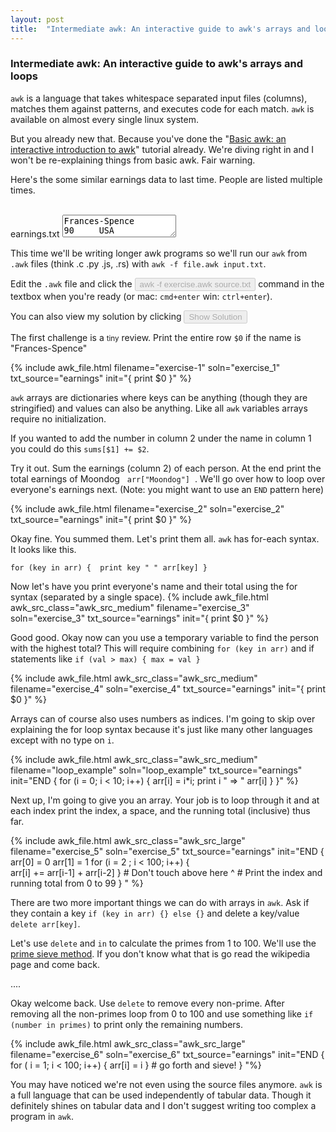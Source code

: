 ```yaml
---
layout: post
title:  "Intermediate awk: An interactive guide to awk's arrays and loops"
---
```


### Intermediate awk: An interactive guide to awk's arrays and loops

<script src="/assets/awk.js?3"></script>
<script src="/assets/awk_tutorial_2.js?2"></script>

`awk` is a language that takes whitespace separated input files (columns), matches them against patterns, and executes
code for each match.
`awk` is available on almost every single linux system.

But you already new that. Because you've done the "[Basic awk: an interactive introduction to awk](/projects/awk.html)" 
tutorial already. We're diving right in and I won't be re-explaining things from basic awk. Fair warning. 

Here's the some similar earnings data to last time. People are listed multiple times. 

<div class="awk"><br/>
<span class="awk_file_name_hover">earnings.txt</span>
<textarea aria-label="Earnings text source file" class="awk_text" id="earnings">
Frances-Spence         90     USA
菅義偉                  72     JP
Nate                   -21    USA
Nate                   22     USA
Nate                   -65    USA
Moondog                83     USA
Moondog                24     USA
Michael-Fastbender     42     USA
沈向洋                  54     CN
Jordan-Etude           13     USA
Aditi-Acharya          83     IN
차미영                   41     KR
Frances-Spence         -80    USA
Frances-Spence         43     USA
Navya-Reddy            55     IN
Moondog                13     USA
Bolade-Ibrahim         28     NG
Bolade-Ibrahim         -10    NG
Jean-Bartik            87     USA
Leslie-Lamport         80     USA
</textarea>
</div>

This time we'll be writing longer awk programs so we'll run our `awk` from `.awk` files (think .c .py .js, .rs) with `awk -f file.awk input.txt`.

Edit the `.awk` file and click the 
<button disabled class='awk_example_button'>awk -f exercise.awk source.txt</button> 
command in the textbox when you're ready (or mac: `cmd+enter` win: `ctrl+enter`).

You can also view my solution by clicking <button disabled class='awk_example_button'>Show Solution</button>

The first challenge is a <small>tiny</small> review. Print the entire row `$0` if the name is "Frances-Spence"

{% include awk_file.html filename="exercise-1" soln="exercise_1" txt_source="earnings" init="{ print $0 }" %} 

`awk` arrays are dictionaries where keys can be anything (though they are stringified) and values can also be anything. 
Like all `awk` variables arrays require no initialization. 

If you wanted to add the number in column 2 under the name in column 1 you could do this `sums[$1] += $2`.

Try it out. Sum the earnings (column 2) of each person. At the end print the total earnings of Moondog &nbsp; `arr["Moondog"]` &nbsp;. We'll go over how to loop
over everyone's earnings next. (Note: you might want to use an `END` pattern here)


{% include awk_file.html filename="exercise_2" soln="exercise_2" txt_source="earnings" init="{ print $0 }" %} 

Okay fine. You summed them. Let's print them all. `awk` has for-each syntax. It looks like this.

`for (key in arr) {  print key " " arr[key] }`

Now let's have you print everyone's name and their total using the for syntax (separated by a single space).
{% include awk_file.html awk_src_class="awk_src_medium" filename="exercise_3" soln="exercise_3" txt_source="earnings" init="{ print $0 }" %} 


Good good. Okay now can you use a temporary variable to find the person with the highest total? This will require
combining `for (key in arr)` and if statements like `if (val > max) { max = val }` 

{% include awk_file.html awk_src_class="awk_src_medium" filename="exercise_4" soln="exercise_4" txt_source="earnings" init="{ print $0 }" %}

Arrays can of course also uses numbers as indices. 
I'm going to skip over explaining the for loop syntax because it's just like many other languages except with no type on `i`.

{% include awk_file.html awk_src_class="awk_src_medium" filename="loop_example" soln="loop_example" txt_source="earnings" 
init="END {
    for (i = 0; i < 10; i++) {
        arr[i] = i*i;
        print i \" => \" arr[i]
    }
}" %}



Next up, I'm going to give you an array. Your job is to loop through it and at each index print the index, a space, and the running total (inclusive) thus far.

{% include awk_file.html awk_src_class="awk_src_large" filename="exercise_5" soln="exercise_5" txt_source="earnings" init="END {
    arr[0] = 0
    arr[1] = 1
    for (i = 2 ; i < 100; i++) {        
        arr[i] += arr[i-1] + arr[i-2]
    }
    # Don't touch above here ^
    # Print the index and running total from 0 to 99
}
" %}

There are two more important things we can do with arrays in `awk`. Ask if they contain a key `if (key in arr) {} else {}` and delete a key/value &nbsp; `delete arr[key]`.

Let's use `delete` and `in` to calculate the primes from 1 to 100. We'll use the [prime sieve method](https://en.wikipedia.org/wiki/Sieve_of_Eratosthenes). 
If you don't know what that is go read the wikipedia page and come back. 


....

Okay welcome back. Use `delete` to remove every non-prime. After removing all the non-primes loop from 0 to 100 and use something like `if (number in primes)` to print
only the remaining numbers.

{% include awk_file.html awk_src_class="awk_src_large" filename="exercise_6" soln="exercise_6" txt_source="earnings" init="END {
    for ( i = 1; i < 100; i++) {
        arr[i] = i
    }
    # go forth and sieve!
} "%}

You may have noticed we're not even using the source files anymore. `awk` is a full language that can be used independently of tabular data.
Though it definitely shines on tabular data and I don't suggest writing too complex a program in `awk`.